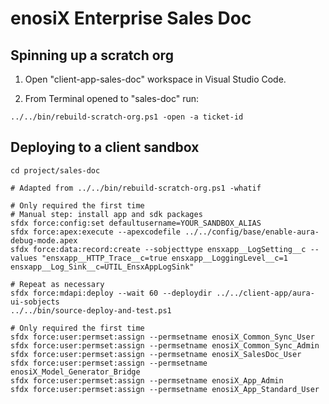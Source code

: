 # enosiX Enterprise Sales Doc

## Spinning up a scratch org

1. Open "client-app-sales-doc" workspace in Visual Studio Code.

2. From Terminal opened to "sales-doc" run:

```
../../bin/rebuild-scratch-org.ps1 -open -a ticket-id
```

## Deploying to a client sandbox

```
cd project/sales-doc

# Adapted from ../../bin/rebuild-scratch-org.ps1 -whatif

# Only required the first time
# Manual step: install app and sdk packages
sfdx force:config:set defaultusername=YOUR_SANDBOX_ALIAS
sfdx force:apex:execute --apexcodefile ../../config/base/enable-aura-debug-mode.apex
sfdx force:data:record:create --sobjecttype ensxapp__LogSetting__c --values "ensxapp__HTTP_Trace__c=true ensxapp__LoggingLevel__c=1 ensxapp__Log_Sink__c=UTIL_EnsxAppLogSink"

# Repeat as necessary
sfdx force:mdapi:deploy --wait 60 --deploydir ../../client-app/aura-ui-sobjects
../../bin/source-deploy-and-test.ps1

# Only required the first time
sfdx force:user:permset:assign --permsetname enosiX_Common_Sync_User
sfdx force:user:permset:assign --permsetname enosiX_Common_Sync_Admin
sfdx force:user:permset:assign --permsetname enosiX_SalesDoc_User
sfdx force:user:permset:assign --permsetname enosiX_Model_Generator_Bridge
sfdx force:user:permset:assign --permsetname enosiX_App_Admin
sfdx force:user:permset:assign --permsetname enosiX_App_Standard_User
```
